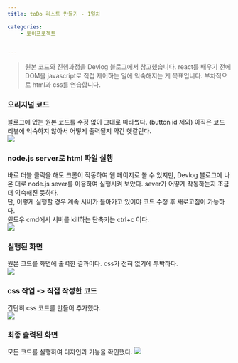 ```yaml
---
title: toDo 리스트 만들기 - 1일차

categories:
    - 토이프로젝트


---
```


> 원본 코드와 진행과정을 Devlog 블로그에서 참고했습니다.
> react를 배우기 전에 DOM을 javascript로 직접 제어하는 일에 익숙해지는 게 목표입니다.
> 부차적으로 html과 css를 연습합니다.



### 오리지널 코드

블로그에 있는 원본 코드를 수정 없이 그대로 따라썼다. (button id 제외)
아직은 코드 리뷰에 익숙하지 않아서 어떻게 출력될지 약간 헷갈린다.  
![](https://dulcis-hortus.github.io//assets/images/1_origin.JPG)





### node.js server로 html 파일 실행

바로 더블 클릭을 해도 크롬이 작동하여 웹 페이지로 볼 수 있지만, Devlog 블로그에 나온 대로 node.js sever를 이용하여 실행시켜 보았다.
sever가 어떻게 작동하는지 조금 더 익숙해진 듯하다.  
단, 이렇게 실행할 경우 계속 서버가 돌아가고 있어야 코드 수정 후 새로고침이 가능하다.  
윈도우 cmd에서 서버를 kill하는 단축키는 ctrl+c 이다.  
![](https://dulcis-hortus.github.io//assets/images/1_cmd.JPG)





### 실행된 화면

원본 코드를 화면에 출력한 결과이다. css가 전혀 없기에 투박하다.  
![](https://dulcis-hortus.github.io//assets/images/1_op.JPG)



### css 작업 -> 직접 작성한 코드

간단히 css 코드를 만들어 추가했다.   
![](https://dulcis-hortus.github.io//assets/images/1_final.JPG)





### 최종 출력된 화면

모든 코드를 실행하여 디자인과 기능을 확인했다.
![](https://dulcis-hortus.github.io//assets/images/1_fp.JPG)

